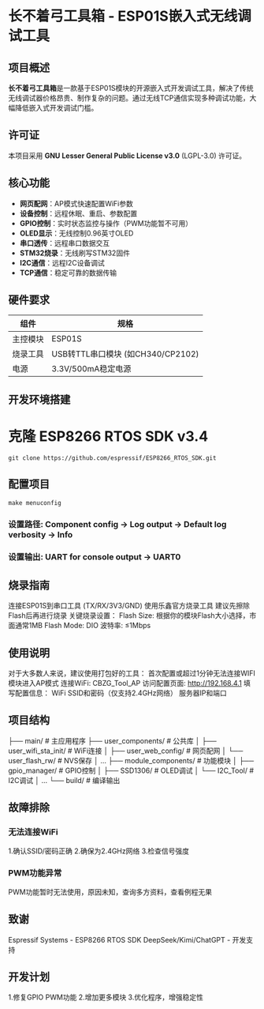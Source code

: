 # 长不着弓工具箱 - ESP01S嵌入式无线调试工具

## 项目概述
**长不着弓工具箱**是一款基于ESP01S模块的开源嵌入式开发调试工具，解决了传统无线调试器价格昂贵、制作复杂的问题。通过无线TCP通信实现多种调试功能，大幅降低嵌入式开发调试门槛。

## 许可证
本项目采用 **GNU Lesser General Public License v3.0** (LGPL-3.0) 许可证。

## 核心功能
- **网页配网**：AP模式快速配置WiFi参数
- **设备控制**：远程休眠、重启、参数配置
- **GPIO控制**：实时状态监控与操作（PWM功能暂不可用）
- **OLED显示**：无线控制0.96英寸OLED
- **串口透传**：远程串口数据交互
- **STM32烧录**：无线刷写STM32固件
- **I2C通信**：远程I2C设备调试
- **TCP通信**：稳定可靠的数据传输

## 硬件要求
| 组件 | 规格 |
|------|------|
| 主控模块 | ESP01S |
| 烧录工具 | USB转TTL串口模块 (如CH340/CP2102) |
| 电源 | 3.3V/500mA稳定电源 |

## 开发环境搭建
# 克隆 ESP8266 RTOS SDK v3.4
```properties
git clone https://github.com/espressif/ESP8266_RTOS_SDK.git
```

## 配置项目
```properties
make menuconfig
```
### 设置路径: Component config → Log output → Default log verbosity → Info
### 设置输出: UART for console output → UART0

## 烧录指南
连接ESP01S到串口工具 (TX/RX/3V3/GND)
使用乐鑫官方烧录工具
建议先擦除Flash后再进行烧录
关键烧录设置：
Flash Size: 根据你的模块Flash大小选择，市面通常1MB
Flash Mode: DIO
波特率: ≤1Mbps

## 使用说明
对于大多数人来说，建议使用打包好的工具：
首次配置或超过1分钟无法连接WIFI模块进入AP模式
连接WiFi: CBZG_Tool_AP
访问配置页面: http://192.168.4.1
填写配置信息：
WiFi SSID和密码（仅支持2.4GHz网络）
服务器IP和端口

## 项目结构
├── main/                   # 主应用程序
├── user_components/        # 公共库
│   ├── user_wifi_sta_init/ # WiFi连接
│   ├── user_web_config/    # 网页配网
│   └── user_flash_rw/      # NVS保存
│   ...
├── module_components/      # 功能模块
│   ├── gpio_manager/       # GPIO控制
│   ├── SSD1306/            # OLED调试
│   └── I2C_Tool/           # I2C调试
│   ...
└── build/                  # 编译输出

## 故障排除
### 无法连接WiFi
1.确认SSID/密码正确
2.确保为2.4GHz网络
3.检查信号强度
### PWM功能异常
PWM功能暂时无法使用，原因未知，查询多方资料，查看例程无果


## 致谢
Espressif Systems - ESP8266 RTOS SDK
DeepSeek/Kimi/ChatGPT - 开发支持

## 开发计划
1.修复GPIO PWM功能
2.增加更多模块
3.优化程序，增强稳定性
